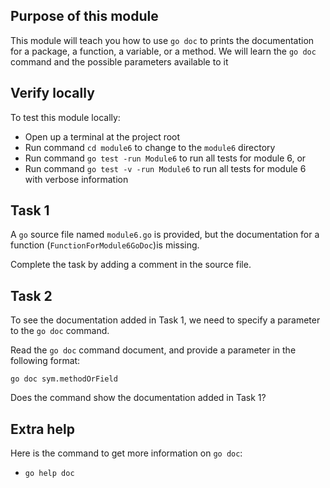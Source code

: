 ## Purpose of this module
This module will teach you how to use `go doc` to prints the documentation for a package, a function, a variable, or a method.
We will learn the `go doc` command and the possible parameters available to it


## Verify locally
To test this module locally:
* Open up a terminal at the project root
* Run command `cd module6` to change to the `module6` directory
* Run command `go test -run Module6` to run all tests for module 6, or
* Run command `go test -v -run Module6` to run all tests for module 6 with verbose information

## Task 1
A `go` source file named `module6.go` is provided, 
but the documentation for a function (`FunctionForModule6GoDoc`)is missing.

Complete the task by adding a comment in the source file.


## Task 2
To see the documentation added in Task 1, we need to specify a parameter to the `go doc` command.

Read the `go doc` command document, and provide a parameter in the following format:
```
go doc sym.methodOrField
```

Does the command show the documentation added in Task 1?


## Extra help
Here is the command to get more information on `go doc`: 
- `go help doc`

